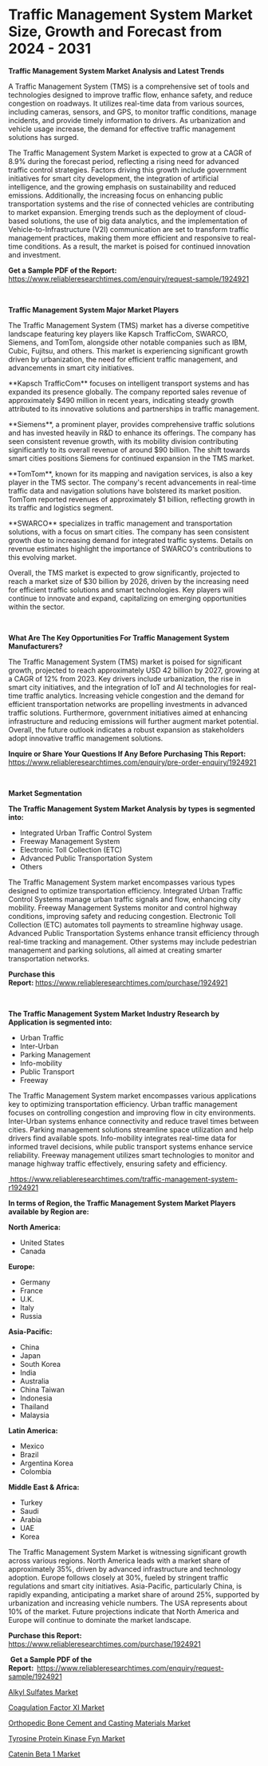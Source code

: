 <p><h1>Traffic Management System Market Size, Growth and Forecast from 2024 - 2031</h1></p><p><strong>Traffic Management System Market Analysis and Latest Trends</strong></p>
<p><p>A Traffic Management System (TMS) is a comprehensive set of tools and technologies designed to improve traffic flow, enhance safety, and reduce congestion on roadways. It utilizes real-time data from various sources, including cameras, sensors, and GPS, to monitor traffic conditions, manage incidents, and provide timely information to drivers. As urbanization and vehicle usage increase, the demand for effective traffic management solutions has surged.</p><p>The Traffic Management System Market is expected to grow at a CAGR of 8.9% during the forecast period, reflecting a rising need for advanced traffic control strategies. Factors driving this growth include government initiatives for smart city development, the integration of artificial intelligence, and the growing emphasis on sustainability and reduced emissions. Additionally, the increasing focus on enhancing public transportation systems and the rise of connected vehicles are contributing to market expansion. Emerging trends such as the deployment of cloud-based solutions, the use of big data analytics, and the implementation of Vehicle-to-Infrastructure (V2I) communication are set to transform traffic management practices, making them more efficient and responsive to real-time conditions. As a result, the market is poised for continued innovation and investment.</p></p>
<p><strong>Get a Sample PDF of the Report:&nbsp;</strong> <a href="https://www.reliableresearchtimes.com/enquiry/request-sample/1924921?utm_campaign=1786&utm_medium=2&utm_source=Github&utm_content=ia&utm_term=24102024&utm_id=traffic-management-system">https://www.reliableresearchtimes.com/enquiry/request-sample/1924921</a></p>
<p>&nbsp;</p>
<p><strong>Traffic Management System Major Market Players</strong></p>
<p><p>The Traffic Management System (TMS) market has a diverse competitive landscape featuring key players like Kapsch TrafficCom, SWARCO, Siemens, and TomTom, alongside other notable companies such as IBM, Cubic, Fujitsu, and others. This market is experiencing significant growth driven by urbanization, the need for efficient traffic management, and advancements in smart city initiatives.</p><p>**Kapsch TrafficCom** focuses on intelligent transport systems and has expanded its presence globally. The company reported sales revenue of approximately $490 million in recent years, indicating steady growth attributed to its innovative solutions and partnerships in traffic management.</p><p>**Siemens**, a prominent player, provides comprehensive traffic solutions and has invested heavily in R&D to enhance its offerings. The company has seen consistent revenue growth, with its mobility division contributing significantly to its overall revenue of around $90 billion. The shift towards smart cities positions Siemens for continued expansion in the TMS market.</p><p>**TomTom**, known for its mapping and navigation services, is also a key player in the TMS sector. The company's recent advancements in real-time traffic data and navigation solutions have bolstered its market position. TomTom reported revenues of approximately $1 billion, reflecting growth in its traffic and logistics segment.</p><p>**SWARCO** specializes in traffic management and transportation solutions, with a focus on smart cities. The company has seen consistent growth due to increasing demand for integrated traffic systems. Details on revenue estimates highlight the importance of SWARCO's contributions to this evolving market.</p><p>Overall, the TMS market is expected to grow significantly, projected to reach a market size of $30 billion by 2026, driven by the increasing need for efficient traffic solutions and smart technologies. Key players will continue to innovate and expand, capitalizing on emerging opportunities within the sector.</p></p>
<p>&nbsp;</p>
<p><strong>What Are The Key Opportunities For Traffic Management System Manufacturers?</strong></p>
<p><p>The Traffic Management System (TMS) market is poised for significant growth, projected to reach approximately USD 42 billion by 2027, growing at a CAGR of 12% from 2023. Key drivers include urbanization, the rise in smart city initiatives, and the integration of IoT and AI technologies for real-time traffic analytics. Increasing vehicle congestion and the demand for efficient transportation networks are propelling investments in advanced traffic solutions. Furthermore, government initiatives aimed at enhancing infrastructure and reducing emissions will further augment market potential. Overall, the future outlook indicates a robust expansion as stakeholders adopt innovative traffic management solutions.</p></p>
<p><strong>Inquire or Share Your Questions If Any Before Purchasing This Report:</strong> <a href="https://www.reliableresearchtimes.com/enquiry/pre-order-enquiry/1924921?utm_campaign=1786&utm_medium=2&utm_source=Github&utm_content=ia&utm_term=24102024&utm_id=traffic-management-system">https://www.reliableresearchtimes.com/enquiry/pre-order-enquiry/1924921</a></p>
<p>&nbsp;</p>
<p><strong>Market Segmentation</strong></p>
<p><strong>The Traffic Management System Market Analysis by types is segmented into:</strong></p>
<p><ul><li>Integrated Urban Traffic Control System</li><li>Freeway Management System</li><li>Electronic Toll Collection (ETC)</li><li>Advanced Public Transportation System</li><li>Others</li></ul></p>
<p><p>The Traffic Management System market encompasses various types designed to optimize transportation efficiency. Integrated Urban Traffic Control Systems manage urban traffic signals and flow, enhancing city mobility. Freeway Management Systems monitor and control highway conditions, improving safety and reducing congestion. Electronic Toll Collection (ETC) automates toll payments to streamline highway usage. Advanced Public Transportation Systems enhance transit efficiency through real-time tracking and management. Other systems may include pedestrian management and parking solutions, all aimed at creating smarter transportation networks.</p></p>
<p><strong>Purchase this Report:&nbsp;</strong><a href="https://www.reliableresearchtimes.com/purchase/1924921?utm_campaign=1786&utm_medium=2&utm_source=Github&utm_content=ia&utm_term=24102024&utm_id=traffic-management-system">https://www.reliableresearchtimes.com/purchase/1924921</a></p>
<p>&nbsp;</p>
<p><strong>The Traffic Management System Market Industry Research by Application is segmented into:</strong></p>
<p><ul><li>Urban Traffic</li><li>Inter-Urban</li><li>Parking Management</li><li>Info-mobility</li><li>Public Transport</li><li>Freeway</li></ul></p>
<p><p>The Traffic Management System market encompasses various applications key to optimizing transportation efficiency. Urban traffic management focuses on controlling congestion and improving flow in city environments. Inter-Urban systems enhance connectivity and reduce travel times between cities. Parking management solutions streamline space utilization and help drivers find available spots. Info-mobility integrates real-time data for informed travel decisions, while public transport systems enhance service reliability. Freeway management utilizes smart technologies to monitor and manage highway traffic effectively, ensuring safety and efficiency.</p></p>
<p><a href="https://www.reliableresearchtimes.com/traffic-management-system-r1924921?utm_campaign=1786&utm_medium=2&utm_source=Github&utm_content=ia&utm_term=24102024&utm_id=traffic-management-system">&nbsp;https://www.reliableresearchtimes.com/traffic-management-system-r1924921</a></p>
<p><strong>In terms of Region, the Traffic Management System Market Players available by Region are:</strong></p>
<p>
    <p> <strong> North America: </strong>
        <ul>
            <li>United States</li>
            <li>Canada</li>
        </ul>
        </p> 
    <p> <strong> Europe: </strong>
        <ul>
            <li>Germany</li>
            <li>France</li>
            <li>U.K.</li>
            <li>Italy</li>
            <li>Russia</li>
        </ul>
        </p> 
    <p> <strong> Asia-Pacific: </strong>
        <ul>
            <li>China</li>
            <li>Japan</li>
            <li>South Korea</li>
            <li>India</li>
            <li>Australia</li>
            <li>China Taiwan</li>
            <li>Indonesia</li>
            <li>Thailand</li>
            <li>Malaysia</li>
        </ul>
        </p> 
    <p> <strong> Latin America: </strong>
        <ul>
            <li>Mexico</li>
            <li>Brazil</li>
            <li>Argentina Korea</li>
            <li>Colombia</li>
        </ul>
        </p> 
    <p> <strong> Middle East & Africa: </strong>
        <ul>
            <li>Turkey</li>
            <li>Saudi</li>
            <li>Arabia</li>
            <li>UAE</li>
            <li>Korea</li>
        </ul>
    </p>
    </p>
<p><p>The Traffic Management System Market is witnessing significant growth across various regions. North America leads with a market share of approximately 35%, driven by advanced infrastructure and technology adoption. Europe follows closely at 30%, fueled by stringent traffic regulations and smart city initiatives. Asia-Pacific, particularly China, is rapidly expanding, anticipating a market share of around 25%, supported by urbanization and increasing vehicle numbers. The USA represents about 10% of the market. Future projections indicate that North America and Europe will continue to dominate the market landscape.</p></p>
<p><strong>Purchase this Report: </strong><a href="https://www.reliableresearchtimes.com/purchase/1924921?utm_campaign=1786&utm_medium=2&utm_source=Github&utm_content=ia&utm_term=24102024&utm_id=traffic-management-system">https://www.reliableresearchtimes.com/purchase/1924921</a></p>
<p>&nbsp;<strong>Get a Sample PDF of the Report:&nbsp;&nbsp;</strong><a href="https://www.reliableresearchtimes.com/enquiry/request-sample/1924921?utm_campaign=1786&utm_medium=2&utm_source=Github&utm_content=ia&utm_term=24102024&utm_id=traffic-management-system">https://www.reliableresearchtimes.com/enquiry/request-sample/1924921</a></p>
<p><strong></strong></p>
<p><p><a href="https://github.com/LilianFaulkner65/Market-Research-Report-List-1/blob/main/alkyl-sulfates-market.md?utm_campaign=1786&utm_medium=2&utm_source=Github&utm_content=ia&utm_term=24102024&utm_id=traffic-management-system">Alkyl Sulfates Market</a></p><p><a href="https://www.linkedin.com/pulse/trends-global-coagulation-factor-xi-market-forecast-analysis-zzjdf?utm_campaign=1786&utm_medium=2&utm_source=Github&utm_content=ia&utm_term=24102024&utm_id=traffic-management-system">Coagulation Factor XI Market</a></p><p><a href="https://www.linkedin.com/pulse/orthopedic-bone-cement-casting-materials-market-dynamics-application-9hqkf?utm_campaign=1786&utm_medium=2&utm_source=Github&utm_content=ia&utm_term=24102024&utm_id=traffic-management-system">Orthopedic Bone Cement and Casting Materials Market</a></p><p><a href="https://www.linkedin.com/pulse/regional-adaptations-global-tyrosine-protein-kinase-qkwjc?utm_campaign=1786&utm_medium=2&utm_source=Github&utm_content=ia&utm_term=24102024&utm_id=traffic-management-system">Tyrosine Protein Kinase Fyn Market</a></p><p><a href="https://www.linkedin.com/pulse/regulatory-landscape-its-influence-global-catenin-beta-1-market-2k4of?utm_campaign=1786&utm_medium=2&utm_source=Github&utm_content=ia&utm_term=24102024&utm_id=traffic-management-system">Catenin Beta 1 Market</a></p></p>